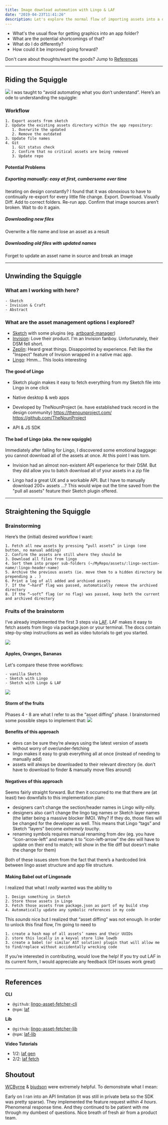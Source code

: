```yaml
---
title: Image download automation with Lingo & LAF
date: "2019-04-23T11:41:26"
description: Let's explore the normal flow of importing assets into a directory. After, let's look at how this could be improved.
---
```


- What's the usual flow for getting graphics into an app folder?
- What are the potential shortcomings of that?
- What do I do differently?
- How could it be improved going forward?

Don't care about thoughts/want the goods? Jump to [References](#references)

---

## Riding the Squiggle

![](./images/point-a-to-point-b.jpg)
I was taught to “avoid automating what you don’t understand”. Here’s an ode to understanding the squiggle:

### Workflow

    1. Export assets from sketch
    2. Update the existing assets directory within the app repository:
       1. Overwrite the updated
       2. Remove the outdated
    3. Update file names
    4. Git
       1. Git status check
       2. Confirm that no critical assets are being removed
       3. Update repo

#### Potential Problems

##### Exporting manually: easy at first, cumbersome over time

Iterating on design constantly? I found that it was obnoxious to have to continually re-export for every little file change. Export. Download. Visually Diff. Add to correct folders. Re-run app. Confirm that image sources aren’t broken. Wait to do it again.

##### Downloading new files

Overwrite a file name and lose an asset as a result

##### Downloading old files with updated names

Forget to update an asset name in source and break an image

---

## Unwinding the Squiggle

### What am I working with here?

    - Sketch
    - Invision & Craft
    - Abstract

### What are the asset management options I explored?

- [Sketch](https://www.sketch.com/) with some plugins (eg. [artboard-manager](https://github.com/bomberstudios/artboard-manager))
- [Invision](https://www.invisionapp.com): Love their product. I'm an Invision fanboy. Unfortunately, their DSM fell short.
- [Zeplin](https://zeplin.io): Heard great things. Disappointed by experience. Felt like the "Inspect" feature of Invision wrapped in a native mac app.
- [Lingo](https://www.lingoapp.com/): Hmm… This looks interesting

#### The good of Lingo

- Sketch plugin makes it easy to fetch everything from my Sketch file into Lingo in one click

- Native desktop & web apps

- Developed by TheNounProject (ie. have established track record in the design community)
  https://thenounproject.com/
  https://github.com/TheNounProject

- API & JS SDK

#### The bad of Lingo (aka. the new squiggle)

Immediately after falling for Lingo, I discovered some emotional baggage: you cannot download all of the assets at once. At this point I was torn.

- Invision had an almost non-existent API experience for their DSM. But they did allow you to batch download all of your assets in a zip file

- Lingo had a great UX and a workable API. But I have to manually download 200+ assets ...? This would wipe out the time saved from the "pull all assets" feature their Sketch plugin offered.

---

## Straightening the Squiggle

### Brainstorming

Here’s the (initial) desired workflow I want:

    1. Fetch all new assets by pressing “pull assets” in Lingo (one button, no manual adding)
    2. Confirm the assets are still where they should be
    3. Download all files from lingo
    4. Sort them into proper sub-folders (~/MyRepo/assets/:lingo-section-name/:lingo-header-name)
    5. Archive the previous assets (ie. move them to a hidden directory be prepending a . )
    6. Print a log of all added and archived assets
    7. If the “—hard” flag was passed, automatically remove the archived directory
    8. If the “—soft” flag (or no flag) was passed, keep both the current and archived directory

### Fruits of the brainstorm

I’ve already implemented the first 3 steps via [LAF](https://www.npmjs.com/package/laf). LAF makes it easy to fetch assets from lingo via package.json or your terminal. The docs contain step-by-step instructions as well as video tutorials to get you started.

![](./images/LAFF.png)

#### Apples, Oranges, Bananas

Let's compare these three workflows:

    - vanilla Sketch
    - Sketch with Lingo
    - Sketch with Lingo & LAF

![](./images/LAF_Workflow_Comparison.png)

#### Storm of the fruits

Phases 4 - 8 are what I refer to as the “asset diffing” phase. I brainstormed some possible steps to implement that:
![](./images/asset-diff-brainstorm.png)

#### Benefits of this approach

- devs can be sure they’re always using the latest version of assets without worry of over/under-fetching
- lingo makes it easy to grab everything all at once (instead of needing to manually add)
- assets will always be downloaded to their relevant directory (ie. don’t have to download to finder & manually move files around)

#### Negatives of this approach

Seems fairly straight forward. But then it occurred to me that there are (at least) two downfalls to this implementation plan:

- designers can’t change the section/header names in Lingo willy-nilly.
- designers also can’t change the lingo tag names or Sketch layer names (the latter being a massive blocker IMO). Why? If they do, those files will be changed for the developer as well. This means that Lingo “tags” and Sketch “layers” become _extremely touchy_.
- renaming symbols requires manual renaming from dev (eg. you have “icon-arrow-left” and rename it to “icon-left-arrow” the dev will have to update on their end to match; will show in the file diff but doesn’t make the change for them)

Both of these issues stem from the fact that there’s a hardcoded link between lingo asset structure and app file structure.

#### Making Babel out of Lingonade

I realized that what I _really_ wanted was the ability to

    1. Design something in Sketch
    2. Store those assets in Lingo
    3. Fetch those assets from package.json as part of my build step
    4. Automatically update any symbolic references in my code

This _sounds_ nice but I realized that “asset diffing” was not enough. In order to unlock this final flow, I’m going to need to

    1. create a hash map of all assets’ names and their UUIDs
    2. store this locally in a keyval store like lowdb
    3. create a babel (or similar AST solution) plugin that will allow me to find/replace without accidentally wrecking code

If you’re interested in contributing, would love the help!
If you try out LAF in its current form, I would appreciate any feedback (GH issues work great)

---

## References

**CLI**

- `@github`: [lingo-asset-fetcher-cli](https://github.com/servexyz/lingo-asset-fetcher-cli)
- `@npm`: [laf](https://www.npmjs.com/package/laf)

**Lib**

- `@github`: [lingo-asset-fetcher-lib](https://github.com/servexyz/lingo-asset-fetcher-lib)
- `@npm`: [laf-lib](https://www.npmjs.com/package/laf-lib)

**Video Tutorials**

- 1/2: [laf gen](https://www.youtube.com/watch?v=J3UH4K_Nu0g)
- 2/2: [laf fetch](https://www.youtube.com/watch?v=J3UH4K_Nu0g)

## Shoutout

[WCByrne](https://github.com/WCByrne) & [bjudson](https://github.com/bjudson) were extremely helpful. To demonstrate what I mean:

Early on I ran into an API limitation (it was still in private beta so the SDK was pretty sparse). They implemented the feature request _within 4 hours_. Phenomenal response time. And they continued to be patient with me through my dumbest of questions. Nice breath of fresh air from a product team.
